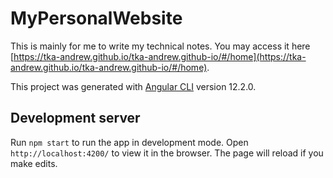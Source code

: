 # MyPersonalWebsite

This is mainly for me to write my technical notes. You may access it here [https://tka-andrew.github.io/tka-andrew.github-io/#/home](https://tka-andrew.github.io/tka-andrew.github-io/#/home).

This project was generated with [Angular CLI](https://github.com/angular/angular-cli) version 12.2.0.

## Development server

Run `npm start` to run the app in development mode. 
Open `http://localhost:4200/` to view it in the browser. 
The page will reload if you make edits. 
